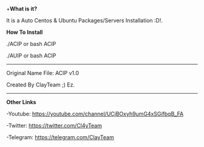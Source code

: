 +**What is it?**

It is a Auto Centos & Ubuntu Packages/Servers Installation :D!.

**How To Install**

./ACIP or bash ACIP

./AUIP or bash ACIP

------------------------------

Original Name File: ACIP v1.0

Created By ClayTeam ;) Ez.

------------------------------

**Other Links**

-Youtube: https://youtube.com/channel/UCjBOxyh9umG4xSGifbqB_FA

-Twitter: https://twitter.com/Cl4yTeam

-Telegram: https://telegram.com/ClayTeam
